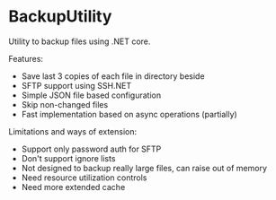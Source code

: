 # BackupUtility

Utility to backup files using .NET core.

Features:
- Save last 3 copies of each file in directory beside
- SFTP support using SSH.NET
- Simple JSON file based configuration
- Skip non-changed files
- Fast implementation based on async operations (partially)

Limitations and ways of extension:
- Support only password auth for SFTP
- Don't support ignore lists
- Not designed to backup really large files, can raise out of memory
- Need resource utilization controls
- Need more extended cache
